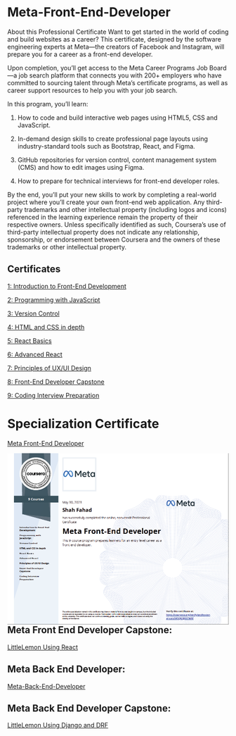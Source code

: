 # Meta-Front-End-Developer

About this Professional Certificate
Want to get started in the world of coding and build websites as a career? This certificate, designed by the software engineering experts at Meta—the creators of Facebook and Instagram, will prepare you for a career as a front-end developer.

Upon completion, you’ll get access to the Meta Career Programs Job Board—a job search platform that connects you with 200+ employers who have committed to sourcing talent through Meta’s certificate programs, as well as career support resources to help you with your job search.

In this program, you’ll learn:

1. How to code and build interactive web pages using HTML5, CSS and JavaScript.

2. In-demand design skills to create professional page layouts using industry-standard tools such as Bootstrap, React, and Figma.

3. GitHub repositories for version control, content management system (CMS) and how to edit images using Figma.

4. How to prepare for technical interviews for front-end developer roles.

By the end, you’ll put your new skills to work by completing a real-world project where you’ll create your own front-end web application. Any third-party trademarks and other intellectual property (including logos and icons) referenced in the learning experience remain the property of their respective owners. Unless specifically identified as such, Coursera’s use of third-party intellectual property does not indicate any relationship, sponsorship, or endorsement between Coursera and the owners of these trademarks or other intellectual property.

## Certificates

[ 1: Introduction to Front-End Development](https://coursera.org/share/73f483b63bc0f1b19f32badff052ef0d)

[ 2: Programming with JavaScript](https://coursera.org/share/2046d845ecbe3b93ed17df19c2c33755)

[ 3: Version Control](https://coursera.org/share/8b4e2a468c1cf5b97c9e52d0ce6d3db0)

[ 4: HTML and CSS in depth](https://coursera.org/share/8ff2581000453e5c1c76c33599a1e59a)

[ 5: React Basics](https://coursera.org/share/d0a48c327fbdd7ef14d201ca1f264f7c)

[ 6: Advanced React](https://coursera.org/share/7456bfd176e3845bf7df4fb127245c57)

[ 7: Principles of UX/UI Design](https://coursera.org/share/50a884af9a4b370105b3e8ff267af577)

[ 8: Front-End Developer Capstone](https://coursera.org/share/1dd5645e0942e78a67535c554b19c5f3)

[ 9: Coding Interview Preparation](https://www.coursera.org/learn/coding-interview-preparation/home/week/1?utm_source=link&utm_medium=certificate&utm_content=cert_image&utm_campaign=sharing_cta)

# Specialization Certificate

[Meta Front-End Developer](https://www.coursera.org/account/accomplishments/professional-cert/M5Q6SJJ6V7MW?utm_source=link&utm_medium=certificate&utm_content=cert_image&utm_campaign=sharing_cta&utm_product=prof)

<img src="./Meta Front-End Developer.PNG"
     alt="Markdown Monster icon"
     style="float: left; margin-right: 10px;" />


## Meta Front End Developer Capstone: 
[LittleLemon Using React](https://github.com/ShahandFahad/Little-Lemon.git)

## Meta Back End Developer: 
[Meta-Back-End-Developer](https://github.com/ShahandFahad/Meta-Back-End-Developer.git)

## Meta Back End Developer  Capstone: 
[LittleLemon Using Django and DRF](https://github.com/ShahandFahad/littlelemon.git)
